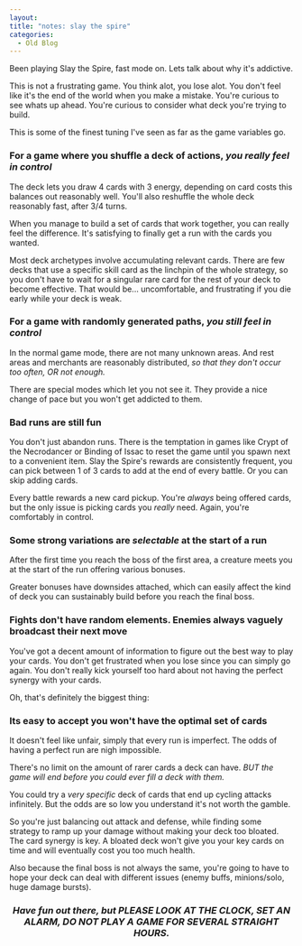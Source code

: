 ```yaml
---
layout:
title: "notes: slay the spire"
categories:
  - Old Blog
---
```

Been playing Slay the Spire, fast mode on. Lets talk about why it's addictive.

This is not a frustrating game. You think alot, you lose alot. You don't feel like it's the end of the world when you make a mistake. You're curious to see whats up ahead. You're curious to consider what deck you're trying to build.

This is some of the finest tuning I've seen as far as the game variables go.
<h3><strong>For a game where you shuffle a deck of actions, <em>you really feel in control</em></strong></h3>
<!--more-->

The deck lets you draw 4 cards with 3 energy, depending on card costs this balances out reasonably well. You'll also reshuffle the whole deck reasonably fast, after 3/4 turns.

When you manage to build a set of cards that work together, you can really feel the difference. It's satisfying to finally get a run with the cards you wanted.

Most deck archetypes involve accumulating relevant cards. There are few decks that use a specific skill card as the linchpin of the whole strategy, so you don't have to wait for a singular rare card for the rest of your deck to become effective. That would be... uncomfortable, and frustrating if you die early while your deck is weak.
<h3><strong>For a game with randomly generated paths, <em>you still feel in control</em></strong></h3>
In the normal game mode, there are not many unknown areas. And rest areas and merchants are reasonably distributed, <em>so that they don't occur too often, OR not enough.</em>

There are special modes which let you not see it. They provide a nice change of pace but you won't get addicted to them.
<h3><strong>Bad runs are still fun</strong></h3>
You don't just abandon runs. There is the temptation in games like Crypt of the Necrodancer or Binding of Issac to reset the game until you spawn next to a convenient item. Slay the Spire's rewards are consistently frequent, you can pick between 1 of 3 cards to add at the end of every battle. Or you can skip adding cards.

Every battle rewards a new card pickup. You're <em>always</em> being offered cards, but the only issue is picking cards you <em>really</em> need. Again, you're comfortably in control.
<h3><strong>Some strong variations are <em>selectable</em> at the start of a run</strong></h3>
After the first time you reach the boss of the first area, a creature meets you at the start of the run offering various bonuses.

Greater bonuses have downsides attached, which can easily affect the kind of deck you can sustainably build before you reach the final boss.
<h3><strong>Fights don't have random elements. Enemies always vaguely broadcast their next move</strong></h3>
You've got a decent amount of information to figure out the best way to play your cards. You don't get frustrated when you lose since you can simply go again. You don't really kick yourself too hard about not having the perfect synergy with your cards.

Oh, that's definitely the biggest thing:
<h3><strong>Its easy to accept you won't have the optimal set of cards</strong></h3>
It doesn't feel like unfair, simply that every run is imperfect. The odds of having a perfect run are nigh impossible.

There's no limit on the amount of rarer cards a deck can have. <em>BUT the game will end before you could ever fill a deck with them.</em>

You could try a <em>very specific</em> deck of cards that end up cycling attacks infinitely. But the odds are so low you understand it's not worth the gamble.

So you're just balancing out attack and defense, while finding some strategy to ramp up your damage without making your deck too bloated. The card synergy is key. A bloated deck won't give you your key cards on time and will eventually cost you too much health.

Also because the final boss is not always the same, you're going to have to hope your deck can deal with different issues (enemy buffs, minions/solo, huge damage bursts).
<h3 style="text-align:center;"></h3>
<h3 style="text-align:center;"><em>Have fun out there, but PLEASE LOOK AT THE CLOCK, SET AN ALARM, DO NOT PLAY A GAME FOR SEVERAL STRAIGHT HOURS.</em></h3>
